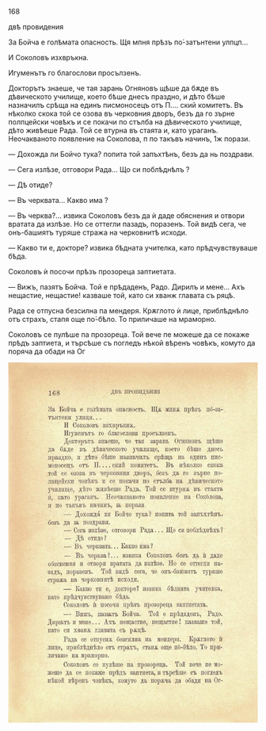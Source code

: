 ﻿168

двѣ провидения

За Бойча е голѣмата опасность. Щя мпня прѣзъ по́-затънтени улпцп...

И Соколовъ изхвръкна.

Игуменътъ го благослови просълзенъ.

Докторътъ знаеше, че тая зарань Огняновъ щѣше да бѫде въ дѣвическото училище, което бѣше днесъ праздно, и дѣто бѣше назначилъ срѣща на единъ писмоносецъ отъ П.... ский комитетъ. Въ нѣколко скока той се озова въ черковния дворъ, безъ да го зърне полпцейски човѣкъ и се покачи по стълба на дѣвическото училище, дѣто живѣеше Рада. Той се втурна въ стаята и, като ураганъ. Неочакваното появление на Соколова, п по такъвъ начинъ, 1ж порази.

— Дохожда ли Бойчо тука? попита той запъхтѣнъ, безъ да нь поздрави.

— Сега излѣзе, отговори Рада... Що си поблѣднѣлъ ?

— Дѣ отиде?

— Въ черквата... Какво има ?

— Въ черква?... извика Соколовъ безъ да ѝ даде обяснения и отвори вратата да излѣзе. Но се оттегли пазадъ, поразенъ. Той видѣ сега, че онъ-башиятъ туряше стража на черковнитѣ исходи.

— Какво ти е, докторе? извика бѣдната учителка, като прѣдчувствуваше бѣда.

Соколовъ ѝ посочи прѣзъ прозореца заптиетата.

— Вижъ, пазятъ Бойча. Той е прѣдаденъ, Радо. Дирилъ и мене... Ахъ нещастие, нещастие! казваше той, като си хванж главата съ ряцѣ.

Рада се отпусна безсилна па мендеря. Крѫглото ѝ лице, приблѣднѣло отъ страхъ, стапя още по́-бѣло. То приличаше на мраморно.

Соколовъ се пулѣше па прозореца. Той вече пе можеше да се покаже прѣдъ заптиета, и търсѣше съ погледъ нѣкой вѣренъ човѣкъ, комуто да поряча да обади на Ог

![original](images/191.jpg)


